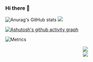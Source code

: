 ### Hi there 👋

<!--
**tzihklearn/tzihklearn** is a ✨ _special_ ✨ repository because its `README.md` (this file) appears on your GitHub profile.

Here are some ideas to get you started:

- 🔭 I’m currently working on ...
- 🌱 I’m currently learning ...
- 👯 I’m looking to collaborate on ...
- 🤔 I’m looking for help with ...
- 💬 Ask me about ...
- 📫 How to reach me: ...
- 😄 Pronouns: ...
- ⚡ Fun fact: ...
-->
![Anurag's GitHub stats](https://github-readme-stats.vercel.app/api?username=tzihklearn&show_icons=true&theme=gruvbox)
![](https://github-readme-stats.vercel.app/api/top-langs/?username=tzihklearn&theme=dark&layout=compact)

[![Ashutosh's github activity graph](https://github-readme-activity-graph.cyclic.app/graph?username=tzihklearn&theme=merko)](https://github.com/ashutosh00710/github-readme-activity-graph)

![Metrics](https://metrics.lecoq.io/tzihklearn?template=classic&base=header%2C%20activity%2C%20community%2C%20repositories%2C%20metadata&base.indepth=false&base.hireable=false&base.skip=false&config.timezone=Asia%2FShanghai)

<div align="center"> <img src="https://github-readme-stats.vercel.app/api/top-langs/?username=tzihklearn&hide_title=true&hide_border=true&layout=compact&langs_count=6&text_color=000&icon_color=fff&bg_color=0,52fa5a,4dfcff,c64dff&theme=graywhite" /> </div>

<div align="center"> <img src="https://github-readme-streak-stats.herokuapp.com/?user=tzihklearn" /> </div>
